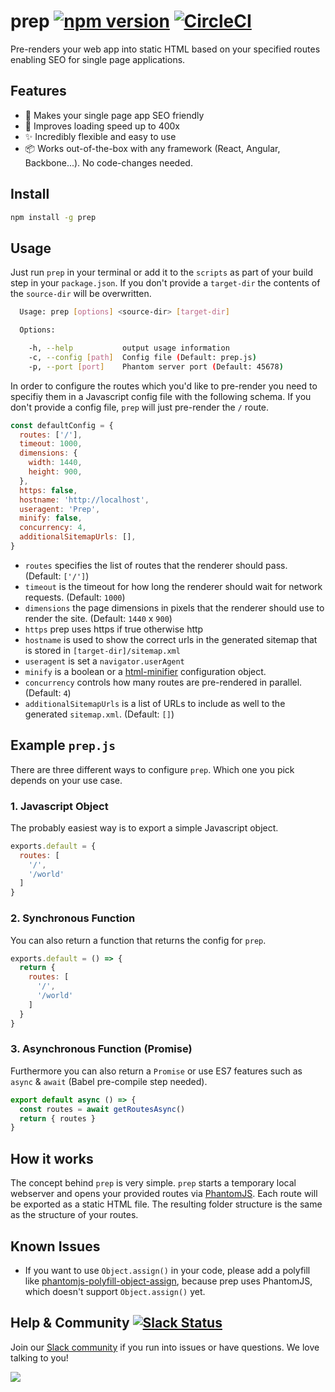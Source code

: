 # prep [![npm version](https://badge.fury.io/js/prep.svg)](https://badge.fury.io/js/prep) [![CircleCI](https://circleci.com/gh/graphcool/prep.svg?style=svg)](https://circleci.com/gh/graphcool/prep)

Pre-renders your web app into static HTML based on your specified routes enabling SEO for single page applications.

## Features

* 🔎 Makes your single page app SEO friendly
* 🚀 Improves loading speed up to 400x
* ✨ Incredibly flexible and easy to use 
* 📦 Works out-of-the-box with any framework (React, Angular, Backbone...). No code-changes needed.

## Install

```sh
npm install -g prep
```

## Usage

Just run `prep` in your terminal or add it to the `scripts` as part of your build step in your `package.json`. If you don't provide a `target-dir` the contents of the `source-dir` will be overwritten.

```sh
  Usage: prep [options] <source-dir> [target-dir]

  Options:

    -h, --help           output usage information
    -c, --config [path]  Config file (Default: prep.js)
    -p, --port [port]    Phantom server port (Default: 45678)
```

In order to configure the routes which you'd like to pre-render you need to specifiy them in a Javascript config file with the following schema. If you don't provide a config file, `prep` will just pre-render the `/` route.

```js
const defaultConfig = {
  routes: ['/'],
  timeout: 1000,
  dimensions: {
    width: 1440,
    height: 900,
  },
  https: false,
  hostname: 'http://localhost',
  useragent: 'Prep',
  minify: false,
  concurrency: 4,
  additionalSitemapUrls: [],
}
```

* `routes` specifies the list of routes that the renderer should pass. (Default: `['/']`)
* `timeout` is the timeout for how long the renderer should wait for network requests. (Default: `1000`)
* `dimensions` the page dimensions in pixels that the renderer should use to render the site. (Default: `1440` x `900`)
* `https` prep uses https if true otherwise http
* `hostname` is used to show the correct urls in the generated sitemap that is stored in `[target-dir]/sitemap.xml`
* `useragent` is set a `navigator.userAgent`
* `minify` is a boolean or a [html-minifier](https://github.com/kangax/html-minifier) configuration object.
* `concurrency` controls how many routes are pre-rendered in parallel. (Default: `4`)
* `additionalSitemapUrls` is a list of URLs to include as well to the generated `sitemap.xml`. (Default: `[]`)

## Example `prep.js`

There are three different ways to configure `prep`. Which one you pick depends on your use case.

### 1. Javascript Object

The probably easiest way is to export a simple Javascript object.

```js
exports.default = {
  routes: [
    '/',
    '/world'
  ]
}
```

### 2. Synchronous Function

You can also return a function that returns the config for `prep`.

```js
exports.default = () => {
  return {
    routes: [
      '/',
      '/world'
    ]
  }
}
```

### 3. Asynchronous Function (Promise)

Furthermore you can also return a `Promise` or use ES7 features such as `async` & `await` (Babel pre-compile step needed).

```js
export default async () => {
  const routes = await getRoutesAsync()
  return { routes }
}
```

## How it works

The concept behind `prep` is very simple. `prep` starts a temporary local webserver and opens your provided routes via [PhantomJS](http://phantomjs.org/). Each route will be exported as a static HTML file. The resulting folder structure is the same as the structure of your routes.

## Known Issues

 - If you want to use `Object.assign()` in your code, please add a polyfill like [phantomjs-polyfill-object-assign](https://github.com/chuckplantain/phantomjs-polyfill-object-assign), because prep uses PhantomJS, which doesn't support `Object.assign()` yet.


## Help & Community [![Slack Status](https://slack.graph.cool/badge.svg)](https://slack.graph.cool)

Join our [Slack community](http://slack.graph.cool/) if you run into issues or have questions. We love talking to you!

![](http://i.imgur.com/5RHR6Ku.png)

